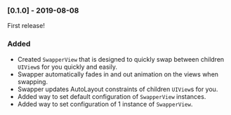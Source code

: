 ### [0.1.0] - 2019-08-08

First release!

### Added 
- Created `SwapperView` that is designed to quickly swap between children `UIView`s for you quickly and easily. 
- Swapper automatically fades in and out animation on the views when swapping. 
- Swapper updates AutoLayout constraints of children `UIView`s for you. 
- Added way to set default configuration of `SwapperView` instances. 
- Added way to set configuration of 1 instance of `SwapperView`. 